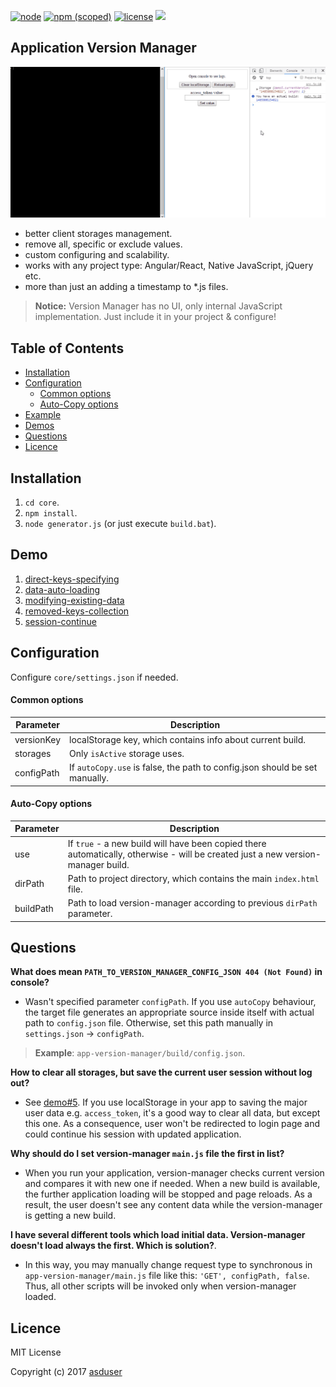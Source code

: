 [![node](https://img.shields.io/node/v/gh-badges.svg)]()
[![npm (scoped)](https://img.shields.io/npm/v/@cycle/core.svg)]()
[![license](https://img.shields.io/github/license/mashape/apistatus.svg)]()
[![](https://img.shields.io/badge/version-1.3-green.svg)]()

## Application Version Manager

[![](description.gif)]()

* better client storages management.
* remove all, specific or exclude values.
* custom configuring and scalability.
* works with any project type: Angular/React, Native JavaScript, jQuery etc. 
* more than just an adding a timestamp to *.js files.

> **Notice:** Version Manager has no UI, only internal JavaScript implementation. Just include it in your project & configure!

## Table of Contents

  * [Installation](#installation)
  * [Configuration](#configuration)
    - [Common options](#common-options)
    - [Auto-Copy options](#auto-copy-options)
  * [Example](#example)
  * [Demos](#demo)
  * [Questions](#questions)
  * [Licence](#licence)

## Installation

1. `cd core`.
2. `npm install`.
3. `node generator.js` (or just execute `build.bat`).

## Demo

1. [direct-keys-specifying](https://github.com/asduser/app-version-manager/tree/master/demos/1-direct-keys-specifying)
2. [data-auto-loading](https://github.com/asduser/app-version-manager/tree/master/demos/2-data-auto-loading)
3. [modifying-existing-data](https://github.com/asduser/app-version-manager/tree/master/demos/3-modifying-existing-data) 
4. [removed-keys-collection](https://github.com/asduser/app-version-manager/tree/master/demos/4-removed-keys-collection) 
5. [session-continue](https://github.com/asduser/app-version-manager/tree/master/demos/5-session-continue) 

## Configuration

Configure `core/settings.json` if needed.

#### Common options

| Parameter      | Description                                                                                                                      |
|----------------|----------------------------------------------------------------------------------------------------------------------------------|
| versionKey     | localStorage key, which contains info about current build. |
| storages    | Only `isActive` storage uses. |
| configPath    |  If `autoCopy.use` is false, the path to config.json should be set manually. |

#### Auto-Copy options

| Parameter      | Description                                                                                                      |
|----------------|-------------------------------------------------------------------------------------------------------------------|
| use    |  If `true` - a new build will have been copied there automatically, otherwise - will be created just a new version-manager build. |
| dirPath | Path to project directory, which contains the main `index.html` file. |
| buildPath | Path to load version-manager according to previous `dirPath` parameter. |

## Questions

**What does mean `PATH_TO_VERSION_MANAGER_CONFIG_JSON 404 (Not Found)` in console?**

* Wasn't specified parameter `configPath`. If you use `autoCopy` behaviour, the target file generates an appropriate source inside itself with actual path to `config.json` file.
Otherwise, set this path manually in `settings.json` -> `configPath`.

> **Example**: `app-version-manager/build/config.json`.

**How to clear all storages, but save the current user session without log out?**

* See [demo#5](https://github.com/asduser/app-version-manager/tree/master/demos/5-session-continue). If you use localStorage in your app to saving the major user data e.g. `access_token`, it's a good way to clear all data, but except this one. As a consequence, user won't be redirected to login page and could continue his session with updated application.

**Why should do I set version-manager `main.js` file the first in list?**

* When you run your application, version-manager checks current version and compares it with new one if needed. When a new build is available, the further application loading will be stopped and page reloads. As a result, the user doesn't see any content data while the version-manager is getting a new build.
 
**I have several different tools which load initial data. Version-manager doesn't load always the first. Which is solution?**.

* In this way, you may manually change request type to synchronous in `app-version-manager/main.js` file like this: `'GET', configPath, false`. Thus, all other scripts will be invoked only when version-manager loaded. 

## Licence

MIT License

Copyright (c) 2017 [asduser](https://github.com/asduser)